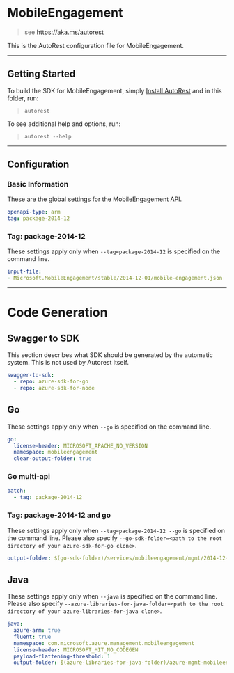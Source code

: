 # MobileEngagement

> see https://aka.ms/autorest

This is the AutoRest configuration file for MobileEngagement.



---
## Getting Started
To build the SDK for MobileEngagement, simply [Install AutoRest](https://aka.ms/autorest/install) and in this folder, run:

> `autorest`

To see additional help and options, run:

> `autorest --help`
---

## Configuration



### Basic Information
These are the global settings for the MobileEngagement API.

``` yaml
openapi-type: arm
tag: package-2014-12
```


### Tag: package-2014-12

These settings apply only when `--tag=package-2014-12` is specified on the command line.

``` yaml $(tag) == 'package-2014-12'
input-file:
- Microsoft.MobileEngagement/stable/2014-12-01/mobile-engagement.json
```


---
# Code Generation


## Swagger to SDK

This section describes what SDK should be generated by the automatic system.
This is not used by Autorest itself.

``` yaml $(swagger-to-sdk)
swagger-to-sdk:
  - repo: azure-sdk-for-go
  - repo: azure-sdk-for-node
```


## Go

These settings apply only when `--go` is specified on the command line.

``` yaml $(go)
go:
  license-header: MICROSOFT_APACHE_NO_VERSION
  namespace: mobileengagement
  clear-output-folder: true
```

### Go multi-api

``` yaml $(go) && $(multiapi)
batch:
  - tag: package-2014-12
```

### Tag: package-2014-12 and go

These settings apply only when `--tag=package-2014-12 --go` is specified on the command line.
Please also specify `--go-sdk-folder=<path to the root directory of your azure-sdk-for-go clone>`.

``` yaml $(tag) == 'package-2014-12' && $(go)
output-folder: $(go-sdk-folder)/services/mobileengagement/mgmt/2014-12-01/mobileengagement
```


## Java

These settings apply only when `--java` is specified on the command line.
Please also specify `--azure-libraries-for-java-folder=<path to the root directory of your azure-libraries-for-java clone>`.

``` yaml $(java)
java:
  azure-arm: true
  fluent: true
  namespace: com.microsoft.azure.management.mobileengagement
  license-header: MICROSOFT_MIT_NO_CODEGEN
  payload-flattening-threshold: 1
  output-folder: $(azure-libraries-for-java-folder)/azure-mgmt-mobileengagement
```
